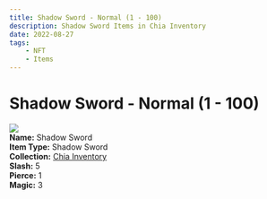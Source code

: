 ```yaml
---
title: Shadow Sword - Normal (1 - 100)
description: Shadow Sword Items in Chia Inventory
date: 2022-08-27
tags:
    - NFT
    - Items
---
```


# Shadow Sword - Normal (1 - 100)
<div class="item_thumbnail">
<img loading="lazy" src="https://qu5hfuo5icczlrdyw4a55bdiw7ivp5usk52kt4dm5tk6yienrq.arweave.net/hTpy0d1AhZXEeLcB3oRot9FX9pJXdKnwbOzV7CCN-jA"><br/>
<div><strong>Name:</strong> Shadow Sword</div>
<div><strong>Item Type:</strong> Shadow Sword</div>
<div><strong>Collection:</strong> <a href="https://www.spacescan.io/xch/nft/collection/col16fpva26fhdjp2echs3cr7c30gzl7qe67hu9grtsjcqldz354asjsyzp6wx">Chia Inventory</a></div>
<div><strong>Slash:</strong> 5</div>
<div><strong>Pierce:</strong> 1</div>
<div><strong>Magic:</strong> 3</div>
</div>

